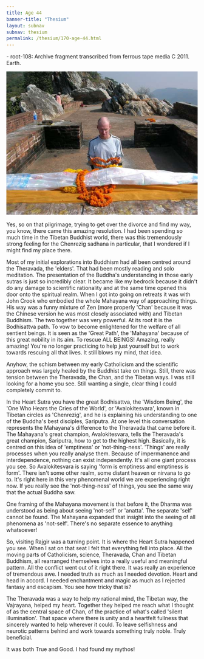 ```yaml
---
title: Age 44
banner-title: "Thesium" 
layout: subnav 
subnav: thesium 
permalink: /thesium/170-age-44.html
---
```


<div class="data">
- root-108: Archive fragment transcribed from ferrous tape media C 2011. Earth.
</div>

![Rajgir](/assets/images/pilg1/rajgir.jpg)

<div class="speech">
Yes, so on that pilgrimage, trying to get over the divorce and find
my way, you know, there came this amazing resolution. I had been
spending so much time in the Tibetan Buddhist world, there was this
tremendously strong feeling for the Chenrezig sadhana in particular,
that I wondered if I might find my place there.

Most of my initial explorations into Buddhism had all been centred
around the Theravada, the 'elders'. That had been mostly reading
and solo meditation. The presentation of the Buddha's understanding
in those early sutras is just so incredibly clear. It became like my
bedrock because it didn't do any damage to scientific rationality
and at the same time opened this door onto the spiritual realm.
When I got into going on retreats it was with John Crook who
embodied the whole Mahayana way of approaching things. His way was a
funny mixture of Zen (more properly 'Chan' because it was the
Chinese version he was most closely associated with) and Tibetan
Buddhism. The two together was very powerful. At its root it is the
Bodhisattva path. To vow to become enlightened for the welfare of
all sentient beings. It is seen as the 'Great Path', the 'Mahayana'
because of this great nobility in its aim. To rescue ALL BEINGS!
Amazing, really amazing! You're no longer practicing to help
just yourself but to work towards rescuing all that lives. It still
blows my mind, that idea.

Anyhow, the schism between my early Catholicism and the scientific
approach was largely healed by the Buddhist take on things. Still,
there was tension between the Theravada, the Chan, and the Tibetan
ways. I was still looking for a home you see. Still wanting a
single, clear thing I could completely commit to.

In the Heart Sutra you have the great Bodhisattva, the 'Wisdom
Being', the 'One Who Hears the Cries of the World', or
'Avalokitesvara', known in Tibetan circles as 'Chenrezig', and he is
explaining his understanding to one of the Buddha's best disciples,
Sariputra. At one level this conversation represents the Mahayana's
difference to the Theravada that came before it. The Mahayana's
great champion, Avalokitesvara, tells the Theravada's great
champion, Sariputra, how to get to the highest high. Basically, it
is centred on this idea of 'emptiness' or 'not-thing-ness'. 'Things'
are really processes when you really analyse them. Because of
impermanence and interdependence, nothing can exist independently.
It's all one giant process you see. So Avalokitesvara is saying
'form is emptiness and emptiness is form'. There isn't some other
realm, some distant heaven or nirvana to go to. It's right here in
this very phenomenal world we are experiencing right now. If you
really see the 'not-thing-ness' of things, you see the same way that
the actual Buddha saw.

One framing of the Mahayana movement is that before it, the Dharma
was understood as being about seeing 'not-self' or 'anatta'. The
separate 'self' cannot be found. The Mahayana expanded that insight
into the seeing of all phenomena as 'not-self'. There's no separate
essence to anything whatsoever!

So, visiting Rajgir was a turning point. It is where the Heart Sutra
happened you see. When I sat on that seat I felt that everything fell into
place. All the moving parts of Catholicism, science, Theravada,
Chan and Tibetan Buddhism, all rearranged themselves into a really
useful and meaningful pattern. All the conflict went out of it right
there. It was really an experience of tremendous awe. I needed truth
as much as I needed devotion. Heart and head in accord. I needed
enchantment and magic as much as I rejected fantasy and escapism.
You see how tricky that is?

The Theravada was a way to help my rational mind, the Tibetan way, the
Vajrayana, helped my heart. Together they helped me reach what I thought of as
the central space of Chan, of the practice of what's called 'silent
illumination'. That space where there is unity and a heartfelt fullness that
sincerely wanted to help wherever it could. To leave selfishness and neurotic
patterns behind and work towards something truly noble. Truly beneficial.

It was both True and Good. I had found my mythos!

</div>
